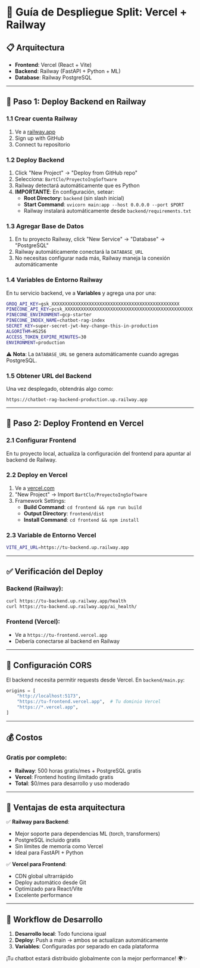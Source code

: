 # 🚀 Guía de Despliegue Split: Vercel + Railway

## 📋 Arquitectura
- **Frontend**: Vercel (React + Vite)
- **Backend**: Railway (FastAPI + Python + ML)
- **Database**: Railway PostgreSQL

---

## 🎯 **Paso 1: Deploy Backend en Railway**

### 1.1 Crear cuenta Railway
1. Ve a [railway.app](https://railway.app)
2. Sign up with GitHub
3. Connect tu repositorio

### 1.2 Deploy Backend
1. Click "New Project" → "Deploy from GitHub repo"
2. Selecciona: `BartClo/ProyectoIngSoftware`
3. Railway detectará automáticamente que es Python
4. **IMPORTANTE**: En configuración, setear:
   - **Root Directory**: `backend` (sin slash inicial)
   - **Start Command**: `uvicorn main:app --host 0.0.0.0 --port $PORT`
   - Railway instalará automáticamente desde `backend/requirements.txt`

### 1.3 Agregar Base de Datos
1. En tu proyecto Railway, click "New Service" → "Database" → "PostgreSQL"
2. Railway automáticamente conectará la `DATABASE_URL`
3. No necesitas configurar nada más, Railway maneja la conexión automáticamente

### 1.4 Variables de Entorno Railway
En tu servicio backend, ve a **Variables** y agrega una por una:

```bash
GROQ_API_KEY=gsk_XXXXXXXXXXXXXXXXXXXXXXXXXXXXXXXXXXXXXXXXXXXXXXXX
PINECONE_API_KEY=pcsk_XXXXXXXXXXXXXXXXXXXXXXXXXXXXXXXXXXXXXXXXXXXXXXXX
PINECONE_ENVIRONMENT=gcp-starter
PINECONE_INDEX_NAME=chatbot-rag-index
SECRET_KEY=super-secret-jwt-key-change-this-in-production
ALGORITHM=HS256
ACCESS_TOKEN_EXPIRE_MINUTES=30
ENVIRONMENT=production
```

⚠️ **Nota**: La `DATABASE_URL` se genera automáticamente cuando agregas PostgreSQL.

### 1.5 Obtener URL del Backend
Una vez desplegado, obtendrás algo como:
```
https://chatbot-rag-backend-production.up.railway.app
```

---

## 🎯 **Paso 2: Deploy Frontend en Vercel**

### 2.1 Configurar Frontend
En tu proyecto local, actualiza la configuración del frontend para apuntar al backend de Railway.

### 2.2 Deploy en Vercel
1. Ve a [vercel.com](https://vercel.com)
2. "New Project" → Import `BartClo/ProyectoIngSoftware`
3. Framework Settings:
   - **Build Command**: `cd frontend && npm run build`
   - **Output Directory**: `frontend/dist`
   - **Install Command**: `cd frontend && npm install`

### 2.3 Variable de Entorno Vercel
```bash
VITE_API_URL=https://tu-backend.up.railway.app
```

---

## ✅ **Verificación del Deploy**

### Backend (Railway):
```bash
curl https://tu-backend.up.railway.app/health
curl https://tu-backend.up.railway.app/ai_health/
```

### Frontend (Vercel):
- Ve a `https://tu-frontend.vercel.app`
- Debería conectarse al backend en Railway

---

## 🔧 **Configuración CORS**

El backend necesita permitir requests desde Vercel. En `backend/main.py`:

```python
origins = [
    "http://localhost:5173",
    "https://tu-frontend.vercel.app",  # Tu dominio Vercel
    "https://*.vercel.app",
]
```

---

## 💰 **Costos**

### Gratis por completo:
- **Railway**: 500 horas gratis/mes + PostgreSQL gratis
- **Vercel**: Frontend hosting ilimitado gratis
- **Total**: $0/mes para desarrollo y uso moderado

---

## 🚀 **Ventajas de esta arquitectura**

✅ **Railway para Backend**:
- Mejor soporte para dependencias ML (torch, transformers)
- PostgreSQL incluido gratis
- Sin límites de memoria como Vercel
- Ideal para FastAPI + Python

✅ **Vercel para Frontend**:
- CDN global ultrarrápido
- Deploy automático desde Git
- Optimizado para React/Vite
- Excelente performance

---

## 🔄 **Workflow de Desarrollo**

1. **Desarrollo local**: Todo funciona igual
2. **Deploy**: Push a main → ambos se actualizan automáticamente
3. **Variables**: Configuradas por separado en cada plataforma

¡Tu chatbot estará distribuido globalmente con la mejor performance! 🌍✨